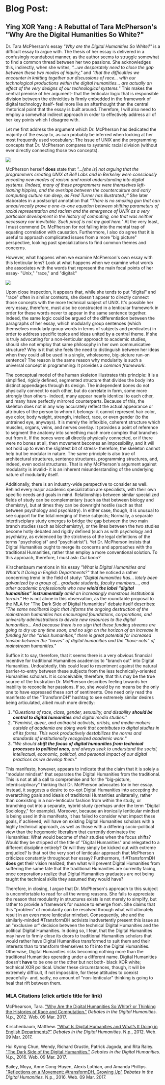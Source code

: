 # Blog Post:
## Ying XOR Yang : A Rebuttal of Tara McPherson's "Why Are the Digital Humanities So White?"

  Dr. Tara McPherson's essay _"Why are the Digital Humanities So White?"_ is a difficult essay to argue with. The thesis of her essay is delivered in a confusingly roundabout manner, as the author seems to struggle somewhat to find a common thread between her two passions. She acknowledges this, indirectly, when she writes, _"...we desperately need to close the gap between these two modes of inquiry,"_ and _"that the difficulties we encounter in knitting together our discussions of race... with our technological productions within the digital humanities... are actually an effect of the very designs of our technological systems."_ This makes the central premise of her argument- that the lenticular logic that is responsible division between the ethnicities is firmly embedded in the framework of digital technology itself- feel more like an afterthought than the central rhetorical point that the essay is built around. Therefore, I will also need to employ a somewhat indirect approach in order to effectively address all of her key points which I disagree with.

  Let me first address the argument which Dr. McPherson has dedicated the majority of the essay to, as can probably be inferred when looking at her most frequently used vocabulary: The issue of UNIX and the programming concepts that Dr. McPherson compares to systemic racial division (without ever directly connecting those two concepts).
  
![](images/visualization.png)

  McPherson herself **does** state that _"...[she is] not arguing that the programmers creating UNIX at Bell Labs and in Berkeley were consciously encoding new modes of racism and racial understanding into digital systems. (Indeed, many of these programmers were themselves left-leaning hippies, and the overlaps between the counterculture and early computing culture run deep, as Fred Turner has illustrated.)"_ She later elaborates in a postscript annotation that _"There is no smoking gun that can unequivocally prove a one-to-one equation between shifting parameters of racial representation and racism and the emergence of UNIX as a very particular development in the history of computing, one that was neither necessary nor inevitable. Such proof is not my goal here."_ At the very least, I must commend Dr. McPherson for not falling into the mental trap of equating correlation with causation. Furthermore, I also do agree that it is useful to approach complicated issues from a more "big picture" perspective, looking past specializations to find common themes and concerns.  
  
  However, what happens when we examine McPherson's own essay with this lenticular lens? Look at what happens when we examine what words she associates with the words that represent the main focal points of her essay- "Unix," "race," and "digital:"

![](images/links.png)

  Upon close inspection, it appears that, while she tends to put "digital" and "race" often in similar contexts, she doesn't appear to directly connect those concepts with the more technical subject of UNIX. It's possible her very essay, therefore, must also be constructed in a lenticular framework in order for these words never to appear in the same sentence together. Indeed, the same logic could be argued of the differentiation between the paragraphs of her essay, which modularly group sentences (which themselves modularly group words in terms of subjects and predicates) in order to address specific topics and ideas united by a central theme. If she is truly advocating for a non-lenticular approach to academic studies, should she not employ that same philosophy in her own communicative structure? Why is it that she feels the need to distinguish between her ideas when they could all be used in a single, wholesome, big-picture run-on sentence? The reason is the same reason why modularity is such a universal concept in programming: It provides a _common framework_. 
  
  The conceptual model of the human skeleton illustrates this principle: It is a simplified, rigidly defined, segmented structure that divides the body into distinct appendages through its design. The independent bones do not physically connect to each other, but do correlate in form, some more strongly than others- indeed, many appear nearly identical to each other, and many have perfectly mirrored counterparts. Because of this, the skeleton does not in any way accurately reflect the actual appearance or attributes of the person to whom it belongs- it cannot represent hair color, eye color, body weight, strength, intellect, race, or even gender (to the untrained eye, anyways). It is merely the inflexible, coherent structure which muscles, organs, veins, and nerves overlay. It provides a point of reference to segment the anatomy into something much more complex that branches out from it. If the bones were all directly physically connected, or if there were no bones at all, then movement becomes an impossibility, and it will not hold up to even the slightest bit of stress- therefore, the skeleton cannot help but be modular in nature. The same principle is also true of architectural structures, sentence structures, programming structures, and, indeed, even social structures. That is why McPherson's argument against modularity is invalid- it is an inherent misunderstanding of the underlying nature of modularity itself.

 Additionally, there is an industry-wide perspective to consider as well. Behind every major academic specialization are specialists, with their own specific needs and goals in mind. Relationships between similar specialized fields of study can be complementary (such as that between biology and chemistry), but at times they can be downright hostile (such as that between psychology and psychiatry). In either case, though, it is unusual to see support for the total merging of these subjects; Normally, a separate interdisciplary study emerges to bridge the gap between the two main branch studies (such as biochemistry), or the lines between the two studies become hotly debated and rigidly defined (such as with psychology and psychiatry, as evidenced by the strictness of the legal definitions of the terms "psychologist" and "psychiatrist"). Yet Dr. McPherson insists that Digital Humanities ought to merge its concerns and approaches with the traditional Humanities, rather than employ a more conventional solution. To this approach, therefore, I must ask: _Cui bono?_

  Kirschenbaum mentions in his essay _"What is Digital Humanities and What's It Doing in English Departments?"_ that he noticed a rather concerning trend in the field of study: _"Digital humanities has... lately been galvanized by a group of... graduate students, faculty members..., and other academic professionals who now **wield the label “digital humanities” instrumentally** amid an increasingly monstrous institutional terrain."_ He is not alone in this observation, as the roundtable proposal to the MLA for "The Dark Side of Digital Humanities" debate itself describes: _"The same neoliberal logic that informs the ongoing destruction of the mainstream humanities has encouraged foundations, corporations, and university administrations to devote new resources to the digital humanities... And because there is no sign that these funding streams are going to dry up any time soon, and no sign on the horizon of an increase in funding for the “crisis humanities,” there is great potential for increased tension between the “haves” of digital humanities and the “have-nots” of mainstream humanities."_ 

 Suffice it to say, therefore, that it seems there is a very obvious financial incentive for traditional Humanities academics to "branch out" into Digital Humanities. Undoubtedly, this could lead to resentment against the natural barrier-to-entry between these subjects from the less technically-oriented Humanities scholars. It is conceivable, therefore, that this may be the true source of the frustration Dr. McPherson describes feeling towards her inability to reconcile her passions. If so, she would by no means be the only one to have expressed these sort of sentiments. One need only read the manifesto of the "TransformDH" hashtag to see extremely similar desires being articulated, albeit much more directly:
  
1. "_Questions of race, class, gender, sexuality, and disability **should be central to digital humanities** and digital media studies._"
2. "_Feminist, queer, and antiracist activists, artists, and media-makers outside of academia are doing work that contributes to digital studies in all its forms. This work productively destabilizes the norms and standards of institutionally recognized academic work._"
3. "_We should **shift the focus of digital humanities from technical processes to political ones,** and always seek to understand the social, intellectual, economic, political, and personal impact of our digital practices as we develop them."_

This manifesto, however, appears to indicate that the claim that it is solely a "modular mindset" that separates the Digital Humanities from the traditional. This is not at all a call to compromise and for the "big-picture, interdisciplinary" thinking that Dr. McPherson advocates for in her essay. Instead, it suggests a desire to co-opt Digital Humanities into accepting the overarching goals and ideals of traditional Humanities unilaterally, rather than coexisting in a non-lenticular fashion from within the study, or branching out into a separate, hybrid study (perhaps under the term "Digital Sociology," for example). Moreover, because an ironically lenticular mindset is being used in this manifesto, it has failed to consider what impact these goals, if achieved, will have on existing Digital Humanities scholars with a highly technical approach, as well as those with a differing socio-political view than the hegemonic liberalism that currently dominates the Humanities: What would become of _their_ studies when the focus shifts? Would they be stripped of the title of "Digital Humanities" and relegated to a different discipline entirely? Or will they simply be kicked out with extreme prejudice? Is that not the very sort of lenticular approach that McPherson criticizes constantly throughout her essay? Furthermore, if #TransformDH **does** get their vision realized, then what will prevent Digital Humanities from suffering the same fate that the traditional Humanities are currently facing, once corporations realize that Digital Humanities graduates are not being taught the technical skills they assumed they would have?

  Therefore, in closing, I argue that Dr. McPherson's approach to this subject is uncomfortable to read for all the wrong reasons. She fails to appreciate the reason that modularity in structures exists is not merely to simplify, but rather to provide a framework for nuance to emerge from. She claims that this "problem" of modularity can be resolved through what will ultimately result in an even more lenticular mindset. Consequently, she and the similarly-minded #TransformDH activists inadvertently present this issue as an "exclusive or" decision between the technical Digital Humanities and the political Digital Humanities. In doing so, I fear, that the Digital Humanities may have to firmly close its doors to traditional Humanities scholars that would rather have Digital Humanities transformed to suit them and their interests than to transform themselves to fit into the Digital Humanities. Otherwise, Digital Humanities risks becoming nothing more than the traditional Humanities operating under a different name. Digital Humanities doesn't **have** to be one or the other but not both- black XOR white; technical XOR political. Under these circumstances, though, it will be extremely difficult, if not impossible, for these attitudes to coexist peacefully- and, sadly, no amount of "non-lenticular" thinking is going to heal that rift between them.

### MLA Citations (click article title for link)

  McPhearson, Tara. ["Why Are the Digital Humanities So White? or Thinking the Histories of Race and Computation."](http://dhdebates.gc.cuny.edu/debates/text/29) _Debates in the Digital Humanities._ N.p., 2012. Web. 09 Mar. 2017.

  Kirschenbaum, Matthew. ["What Is Digital Humanities and What’s It Doing in English Departments?"](http://dhdebates.gc.cuny.edu/debates/text/38) _Debates in the Digital Humanities._ N.p., 2012. Web. 09 Mar. 2017.
  
  Hui Kyong Chun, Wendy, Richard Grustin, Patrick Jagoda, and Rita Raley. ["The Dark Side of the Digital Humanities."](http://dhdebates.gc.cuny.edu/debates/text/89) _Debates in the Digital Humanities._ N.p., 2016. Web. 09 Mar. 2017.
  
  Bailey, Moya, Anne Cong-Huyen, Alexis Lothian, and Amanda Phillips. ["Reflections on a Movement: #transformDH, Growing Up"](http://dhdebates.gc.cuny.edu/debates/text/59) _Debates in the Digital Humanities._ N.p., 2016. Web. 09 Mar. 2017.
  

